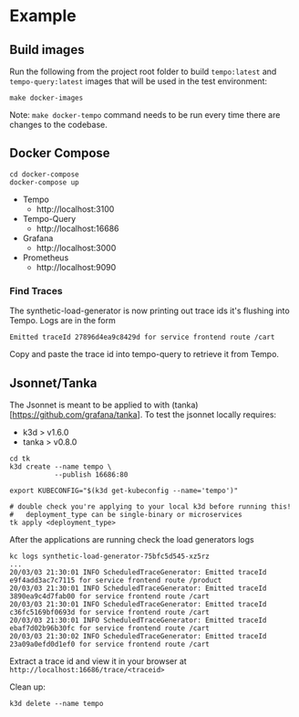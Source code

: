 # Example

## Build images

Run the following from the project root folder to build `tempo:latest` and `tempo-query:latest` images
that will be used in the test environment:

```console
make docker-images
```

Note: `make docker-tempo` command needs to be run every time there are changes to the codebase.

## Docker Compose

```
cd docker-compose
docker-compose up
```
- Tempo
  - http://localhost:3100
- Tempo-Query
  - http://localhost:16686
- Grafana
  - http://localhost:3000
- Prometheus
  - http://localhost:9090

### Find Traces

The synthetic-load-generator is now printing out trace ids it's flushing into Tempo.  Logs are in the form

`Emitted traceId 27896d4ea9c8429d for service frontend route /cart`

Copy and paste the trace id into tempo-query to retrieve it from Tempo.

## Jsonnet/Tanka

The Jsonnet is meant to be applied to with (tanka)[https://github.com/grafana/tanka].  To test the jsonnet locally requires:

- k3d > v1.6.0
- tanka > v0.8.0

```
cd tk
k3d create --name tempo \
           --publish 16686:80

export KUBECONFIG="$(k3d get-kubeconfig --name='tempo')"

# double check you're applying to your local k3d before running this!
#   deployment_type can be single-binary or microservices
tk apply <deployment_type>
```

After the applications are running check the load generators logs

```
kc logs synthetic-load-generator-75bfc5d545-xz5rz
...
20/03/03 21:30:01 INFO ScheduledTraceGenerator: Emitted traceId e9f4add3ac7c7115 for service frontend route /product
20/03/03 21:30:01 INFO ScheduledTraceGenerator: Emitted traceId 3890ea9c4d7fab00 for service frontend route /cart
20/03/03 21:30:01 INFO ScheduledTraceGenerator: Emitted traceId c36fc5169bf0693d for service frontend route /cart
20/03/03 21:30:01 INFO ScheduledTraceGenerator: Emitted traceId ebaf7d02b96b30fc for service frontend route /cart
20/03/03 21:30:02 INFO ScheduledTraceGenerator: Emitted traceId 23a09a0efd0d1ef0 for service frontend route /cart
```

Extract a trace id and view it in your browser at `http://localhost:16686/trace/<traceid>`

Clean up:
```
k3d delete --name tempo
```